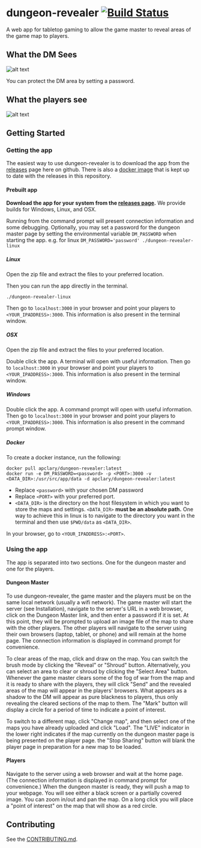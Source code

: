 # dungeon-revealer [![Build Status](https://travis-ci.org/apclary/dungeon-revealer.svg?branch=master)](https://travis-ci.org/apclary/dungeon-revealer)


A web app for tabletop gaming to allow the game master to reveal areas of the game map to players.

## What the DM Sees

![alt text](https://user-images.githubusercontent.com/9096667/60119974-6b491500-9745-11e9-9e13-6c52b20b605d.png "DM's View")

You can protect the DM area by setting a password.

## What the players see

![alt text](https://user-images.githubusercontent.com/9096667/60120496-86685480-9746-11e9-903d-87b23369451c.png "Player's view")

## Getting Started

### Getting the app

The easiest way to use dungeon-revealer is to download the app from the [releases](https://github.com/apclary/dungeon-revealer/releases) page here on github. There is also a [docker image](https://hub.docker.com/r/apclary/dungeon-revealer) that is kept up to date with the releases in this repository.

#### Prebuilt app

**Download the app for your system from the [releases page](https://github.com/apclary/dungeon-revealer/releases).**
We provide builds for Windows, Linux, and OSX.

Running from the command prompt will present connection information and some debugging.
Optionally, you may set a password for the dungeon master page by setting the environmental variable `DM_PASSWORD` when starting the app. e.g. for linux `DM_PASSWORD='password' ./dungeon-revealer-linux`


##### Linux
Open the zip file and extract the files to your preferred location.

Then you can run the app directly in the terminal.
```
./dungeon-revealer-linux
```
Then go to `localhost:3000` in your browser and point your players to `<YOUR_IPADDRESS>:3000`.
This information is also present in the terminal window.


##### OSX
Open the zip file and extract the files to your preferred location.

Double click the app. A terminal will open with useful information.
Then go to `localhost:3000` in your browser and point your players to `<YOUR_IPADDRESS>:3000`.
This information is also present in the terminal window.

##### Windows
Double click the app. A command prompt will open with useful information.
Then go to `localhost:3000` in your browser and point your players to `<YOUR_IPADDRESS>:3000`.
This information is also present in the command prompt window.

##### Docker


To create a docker instance, run the following:

```
docker pull apclary/dungeon-revealer:latest
docker run -e DM_PASSWORD=<password> -p <PORT>:3000 -v <DATA_DIR>:/usr/src/app/data -d apclary/dungeon-revealer:latest
```

- Replace `<password>` with your chosen DM password
- Replace `<PORT>` with your preferred port.
- `<DATA_DIR>` is the directory on the host filesystem in which you want to store the maps and settings. `<DATA_DIR>` **must be an absolute path.** One way to achieve this in linux is to navigate to the directory you want in the terminal and then use `$PWD/data` as `<DATA_DIR>`.


In your browser, go to `<YOUR_IPADDRESS>:<PORT>`.

### Using the app
The app is separated into two sections. One for the dungeon master and one for the players.


#### Dungeon Master

To use dungeon-revealer, the game master and the players must be on the same local network (usually a wifi network). The game master will start the server (see Installation), navigate to the server's URL in a web browser, click on the Dungeon Master link, and then enter a password if it is set. At this point, they will be prompted to upload an image file of the map to share with the other players. The other players will navigate to the server using their own browsers (laptop, tablet, or phone) and will remain at the home page. The connection information is displayed in command prompt for convenience.

To clear areas of the map, click and draw on the map. You can switch the brush mode by clicking the "Reveal" or "Shroud" button. Alternatively, you can select an area to clear or shroud by clicking the "Select Area" button. Whenever the game master clears some of the fog of war from the map and it is ready to share with the players, they will click "Send" and the revealed areas of the map will appear in the players' browsers. What appears as a shadow to the DM will appear as pure blackness to players, thus only revealing the cleared sections of the map to them. The "Mark" button will display a circle for a period of time to indicate a point of interest.

To switch to a different map, click "Change map", and then select one of the maps you have already uploaded and click "Load". The "LIVE" indicator in the lower right indicates if the map currently on the dungeon master page is being presented on the player page. the "Stop Sharing" button will blank the player page in preparation for a new map to be loaded.



#### Players

Navigate to the server using a web browser and wait at the home page. (The connection information is displayed in command prompt for convenience.) When the dungeon master is ready, they will push a map to your webpage. You will see either a black screen or a partially covered image. You can zoom in/out and pan the map. On a long click you will place a "point of interest" on the map that will show as a red circle.

## Contributing

See the [CONTRIBUTING.md](CONTRIBUTING.md).
